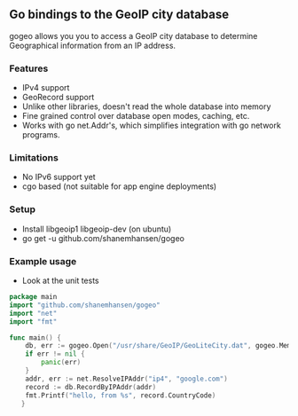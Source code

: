 ## Go bindings to the GeoIP city database

gogeo allows you you to access a GeoIP city database to determine
Geographical information from an IP address.

### Features

- IPv4 support
- GeoRecord support
- Unlike other libraries, doesn't read the whole database into memory
- Fine grained control over database open modes, caching, etc.
- Works with go net.Addr's, which simplifies integration with go network programs.

### Limitations

- No IPv6 support yet
- cgo based (not suitable for app engine deployments)


### Setup

- Install libgeoip1 libgeoip-dev (on ubuntu)
- go get -u github.com/shanemhansen/gogeo

### Example usage

- Look at the unit tests

```go
package main
import "github.com/shanemhansen/gogeo"
import "net"
import "fmt"

func main() {
    db, err := gogeo.Open("/usr/share/GeoIP/GeoLiteCity.dat", gogeo.MemoryCache)
    if err != nil {
        panic(err)
    }
    addr, err := net.ResolveIPAddr("ip4", "google.com")
    record := db.RecordByIPAddr(addr)
    fmt.Printf("hello, from %s", record.CountryCode)
   }
```
